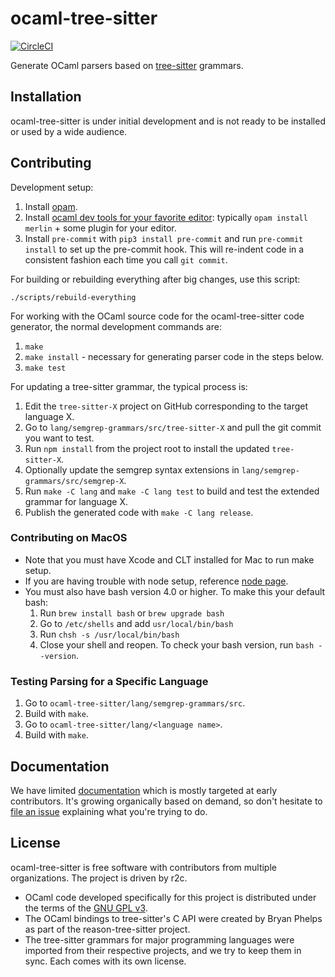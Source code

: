 # ocaml-tree-sitter

[![CircleCI](https://circleci.com/gh/returntocorp/ocaml-tree-sitter.svg?style=svg)](https://circleci.com/gh/returntocorp/ocaml-tree-sitter)

Generate OCaml parsers based on
[tree-sitter](https://tree-sitter.github.io/tree-sitter/) grammars.

## Installation

ocaml-tree-sitter is under initial development and is not ready to be
installed or used by a wide audience.

## Contributing

Development setup:

1. Install [opam](https://opam.ocaml.org/doc/Install.html).
2. Install [ocaml dev tools for your favorite
   editor](https://github.com/janestreet/install-ocaml):
   typically `opam install merlin` + some plugin for your editor.
3. Install `pre-commit` with `pip3 install pre-commit` and run
   `pre-commit install` to set up the pre-commit hook.
   This will re-indent code in a consistent fashion each time you call
   `git commit`.

For building or rebuilding everything after big changes, use this script:
```
./scripts/rebuild-everything
```

For working with the OCaml source code for the ocaml-tree-sitter code
generator, the normal development commands are:
1. `make`
2. `make install` - necessary for generating parser code in the steps below.
3. `make test`

For updating a tree-sitter grammar, the typical process is:
1. Edit the `tree-sitter-X` project on GitHub corresponding to
   the target language X.
2. Go to `lang/semgrep-grammars/src/tree-sitter-X` and pull the git
   commit you want to test.
3. Run `npm install` from the project root to install the updated
   `tree-sitter-X`.
4. Optionally update the semgrep syntax extensions in
   `lang/semgrep-grammars/src/semgrep-X`.
5. Run `make -C lang` and `make -C lang test` to build and test the
   extended grammar for language X.
6. Publish the generated code with `make -C lang release`.

### Contributing on MacOS

* Note that you must have Xcode and CLT installed for Mac to run make setup.
* If you are having trouble with node setup, reference [node page](https://github.com/returntocorp/ocaml-tree-sitter/blob/master/doc/node-setup.md).
* You must also have bash version 4.0 or higher. To make this your default bash:
   1. Run `brew install bash` or `brew upgrade bash`
   2. Go to `/etc/shells` and add `usr/local/bin/bash`
   3. Run `chsh -s /usr/local/bin/bash`
   4. Close your shell and reopen. To check your bash version, run `bash --version`.

### Testing Parsing for a Specific Language

1. Go to `ocaml-tree-sitter/lang/semgrep-grammars/src`.
2. Build with `make`.
3. Go to `ocaml-tree-sitter/lang/<language name>`.
4. Build with `make`.

## Documentation

We have limited [documentation](doc) which is mostly targeted at
early contributors. It's growing organically based on demand, so don't
hesitate to [file an issue](https://github.com/returntocorp/ocaml-tree-sitter/issues)
explaining what you're trying to do.

## License

ocaml-tree-sitter is free software with contributors from multiple
organizations. The project is driven by r2c.

- OCaml code developed specifically for this project is
  distributed under the terms of the [GNU GPL v3](LICENSE).
- The OCaml bindings to tree-sitter's C API were created by Bryan
  Phelps as part of the reason-tree-sitter project.
- The tree-sitter grammars for major programming languages were imported
  from their respective projects, and we try to keep them in sync.
  Each comes with its own license.
